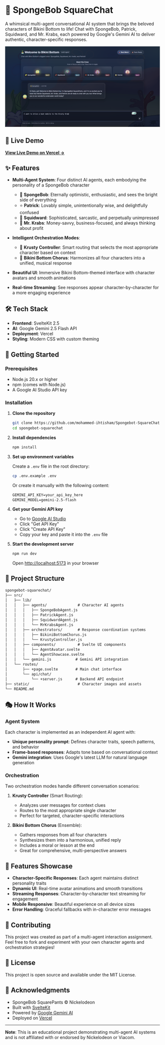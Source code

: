 # 🪸 SpongeBob SquareChat

A whimsical multi-agent conversational AI system that brings the beloved characters of Bikini Bottom to life! Chat with SpongeBob, Patrick, Squidward, and Mr. Krabs, each powered by Google's Gemini AI to deliver authentic, character-specific responses.

![SpongeBob SquareChat Demo](./static/preview.png)

## 🌊 Live Demo

**[View Live Demo on Vercel →](https://spongebot-squarechat.vercel.app/)**

## ✨ Features

- **Multi-Agent System**: Four distinct AI agents, each embodying the personality of a SpongeBob character
  - 🧽 **SpongeBob**: Eternally optimistic, enthusiastic, and sees the bright side of everything
  - ⭐ **Patrick**: Lovably simple, unintentionally wise, and delightfully confused
  - 🦑 **Squidward**: Sophisticated, sarcastic, and perpetually unimpressed
  - 🦀 **Mr. Krabs**: Money-savvy, business-focused, and always thinking about profit

- **Intelligent Orchestration Modes**:
  - 🍔 **Krusty Controller**: Smart routing that selects the most appropriate character based on context
  - 🎪 **Bikini Bottom Chorus**: Harmonizes all four characters into a unified, musical response

- **Beautiful UI**: Immersive Bikini Bottom-themed interface with character avatars and smooth animations

- **Real-time Streaming**: See responses appear character-by-character for a more engaging experience

## 🛠️ Tech Stack

- **Frontend**: SvelteKit 2.5
- **AI**: Google Gemini 2.5 Flash API
- **Deployment**: Vercel
- **Styling**: Modern CSS with custom theming

## 🚀 Getting Started

### Prerequisites

- Node.js 20.x or higher
- npm (comes with Node.js)
- A Google AI Studio API key

### Installation

1. **Clone the repository**
   ```bash
   git clone https://github.com/mohammed-ihtisham/Spongebot-SquareChat
   cd spongebot-squarechat
   ```

2. **Install dependencies**
   ```bash
   npm install
   ```

3. **Set up environment variables**
   
   Create a `.env` file in the root directory:
   ```bash
   cp .env.example .env
   ```
   
   Or create it manually with the following content:
   ```env
   GEMINI_API_KEY=your_api_key_here
   GEMINI_MODEL=gemini-2.5-flash
   ```

4. **Get your Gemini API key**
   - Go to [Google AI Studio](https://aistudio.google.com/)
   - Click "Get API Key"
   - Click "Create API Key"
   - Copy your key and paste it into the `.env` file

5. **Start the development server**
   ```bash
   npm run dev
   ```
   
   Open [http://localhost:5173](http://localhost:5173) in your browser

## 📁 Project Structure

```
spongebot-squarechat/
├── src/
│   ├── lib/
│   │   ├── agents/              # Character AI agents
│   │   │   ├── SpongeBobAgent.js
│   │   │   ├── PatrickAgent.js
│   │   │   ├── SquidwardAgent.js
│   │   │   └── MrKrabsAgent.js
│   │   ├── orchestrators/       # Response coordination systems
│   │   │   ├── BikiniBottomChorus.js
│   │   │   └── KrustyController.js
│   │   ├── components/          # Svelte UI components
│   │   │   ├── AgentAvatar.svelte
│   │   │   └── AgentShowcase.svelte
│   │   └── gemini.js           # Gemini API integration
│   └── routes/
│       ├── +page.svelte        # Main chat interface
│       └── api/chat/
│           └── +server.js      # Backend API endpoint
├── static/                      # Character images and assets
└── README.md
```

## 🎭 How It Works

### Agent System
Each character is implemented as an independent AI agent with:
- **Unique personality prompt**: Defines character traits, speech patterns, and behavior
- **Frame-based responses**: Adapts tone based on conversational context
- **Gemini integration**: Uses Google's latest LLM for natural language generation

### Orchestration
Two orchestration modes handle different conversation scenarios:

1. **Krusty Controller** (Smart Routing):
   - Analyzes user messages for context clues
   - Routes to the most appropriate single character
   - Perfect for targeted, character-specific interactions

2. **Bikini Bottom Chorus** (Ensemble):
   - Gathers responses from all four characters
   - Synthesizes them into a harmonious, unified reply
   - Includes a moral or lesson at the end
   - Great for comprehensive, multi-perspective answers

## 🎨 Features Showcase

- **Character-Specific Responses**: Each agent maintains distinct personality traits
- **Dynamic UI**: Real-time avatar animations and smooth transitions
- **Streaming Responses**: Character-by-character text streaming for engagement
- **Mobile Responsive**: Beautiful experience on all device sizes
- **Error Handling**: Graceful fallbacks with in-character error messages

## 🤝 Contributing

This project was created as part of a multi-agent interaction assignment. Feel free to fork and experiment with your own character agents and orchestration strategies!

## 📝 License

This project is open source and available under the MIT License.

## 🙏 Acknowledgments

- SpongeBob SquarePants © Nickelodeon
- Built with [SvelteKit](https://kit.svelte.dev/)
- Powered by [Google Gemini AI](https://ai.google.dev/)
- Deployed on [Vercel](https://vercel.com)

---

**Note**: This is an educational project demonstrating multi-agent AI systems and is not affiliated with or endorsed by Nickelodeon or Viacom.
